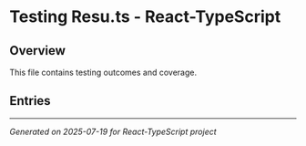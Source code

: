 # Testing Resu.ts - React-TypeScript

## Overview

This file contains testing outcomes and coverage.

## Entries

<!-- Entries will be added here automatically -->

---
*Generated on 2025-07-19 for React-TypeScript project*
